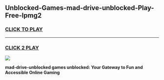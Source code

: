 
## Unblocked-Games-mad-drive-unblocked-Play-Free-lpmg2
<h3>
<a href="https://premium76.site?title=mad-drive-unblocked&ref=19M">CLICK TO PLAY</a></h3>
<hr>

<h3>
<a href="https://premium76.site?title=mad-drive-unblocked&ref=19M">CLICK 2 PLAY</a>
  
</h3>

<a href="https://premium76.site?title=mad-drive-unblocked&ref=19M"><img src="https://clearcache.store/games.png"></a>


**mad-drive-unblocked games unblocked: Your Gateway to Fun and Accessible Online Gaming**
